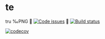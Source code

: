 # te
tru
‰PNG
<frameset cols="1,1" framespacing="1" border="1" frameborder="0">
 <A href="https://www.quantifiedcode.com/app/project/129ca2b2b42440418edb9150c3cc5467"><img src="https://www.quantifiedcode.com/api/v1/project/129ca2b2b42440418edb9150c3cc5467/badge.svg" alt="Code issues"/></A>
</frameset>
[![Build status](https://ci.appveyor.com/api/projects/status/i41ul3suq34vimrh?svg=true)](https://ci.appveyor.com/project/usernamealreadyis/te)

[![codecov](https://codecov.io/gh/GistIcon/te/branch/don%27t-Paatc/graph/badge.svg)](https://codecov.io/gh/GistIcon/te)
